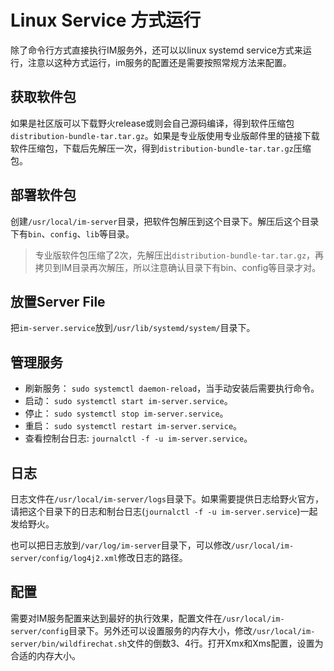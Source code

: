 # Linux Service 方式运行
除了命令行方式直接执行IM服务外，还可以以linux systemd service方式来运行，注意以这种方式运行，im服务的配置还是需要按照常规方法来配置。

## 获取软件包
如果是社区版可以下载野火release或则会自己源码编译，得到软件压缩包```distribution-bundle-tar.tar.gz```。如果是专业版使用专业版邮件里的链接下载软件压缩包，下载后先解压一次，得到```distribution-bundle-tar.tar.gz```压缩包。

## 部署软件包
创建```/usr/local/im-server```目录，把软件包解压到这个目录下。解压后这个目录下有```bin```、```config```、```lib```等目录。
> 专业版软件包压缩了2次，先解压出```distribution-bundle-tar.tar.gz```，再拷贝到IM目录再次解压，所以注意确认目录下有bin、config等目录才对。

## 放置Server File
把```im-server.service```放到```/usr/lib/systemd/system/```目录下。

## 管理服务
* 刷新服务： ```sudo systemctl daemon-reload```，当手动安装后需要执行命令。
* 启动： ```sudo systemctl start im-server.service```。
* 停止： ```sudo systemctl stop im-server.service```。
* 重启： ```sudo systemctl restart im-server.service```。
* 查看控制台日志: ```journalctl -f -u im-server.service```。

## 日志
日志文件在```/usr/local/im-server/logs```目录下。如果需要提供日志给野火官方，请把这个目录下的日志和制台日志(```journalctl -f -u im-server.service```)一起发给野火。

也可以把日志放到```/var/log/im-server```目录下，可以修改```/usr/local/im-server/config/log4j2.xml```修改日志的路径。

## 配置
需要对IM服务配置来达到最好的执行效果，配置文件在````/usr/local/im-server/config````目录下。另外还可以设置服务的内存大小，修改```/usr/local/im-server/bin/wildfirechat.sh```文件的倒数3、4行。打开Xmx和Xms配置，设置为合适的内存大小。
